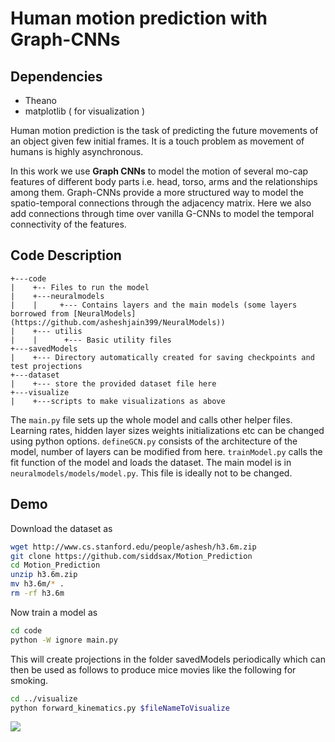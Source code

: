 # Human motion prediction with Graph-CNNs

## Dependencies

* Theano
* matplotlib ( for visualization )

Human motion prediction is the task of predicting the future movements of an object given few initial frames. It is a touch problem as movement of humans is highly asynchronous.

In this work we use **Graph CNNs** to model the motion of several mo-cap features of different body parts i.e. head, torso, arms and the relationships among them. Graph-CNNs provide a more structured way to model the spatio-temporal connections through the adjacency matrix. Here we also add connections through time over vanilla G-CNNs to model the temporal connectivity of the features.

## Code Description 

```
+---code
|    +-- Files to run the model
|    +---neuralmodels
|    |     +--- Contains layers and the main models (some layers borrowed from [NeuralModels](https://github.com/asheshjain399/NeuralModels))
|    +--- utilis
|    |      +--- Basic utility files
+---savedModels
|    +--- Directory automatically created for saving checkpoints and test projections
+---dataset
|    +--- store the provided dataset file here
+---visualize
|    +---scripts to make visualizations as above
```

The ```main.py``` file sets up the whole model and calls other helper files. Learning rates, hidden layer sizes weights initializations etc can be changed using python options. ```defineGCN.py``` consists of the architecture of the model, number of layers can be modified from here. ```trainModel.py``` calls the fit function of the model and loads the dataset. The main model is in ```neuralmodels/models/model.py```. This file is ideally not to be changed. 

## Demo
Download the dataset as
```bash
wget http://www.cs.stanford.edu/people/ashesh/h3.6m.zip
git clone https://github.com/siddsax/Motion_Prediction
cd Motion_Prediction
unzip h3.6m.zip
mv h3.6m/* .
rm -rf h3.6m
```

Now train a model as 
```bash
cd code
python -W ignore main.py
```

This will create projections in the folder savedModels periodically which can then be used as follows to produce mice movies like the following for smoking.

```bash
cd ../visualize
python forward_kinematics.py $fileNameToVisualize
```

![](https://github.com/siddsax/Motion_Prediction/smoking.gif)

